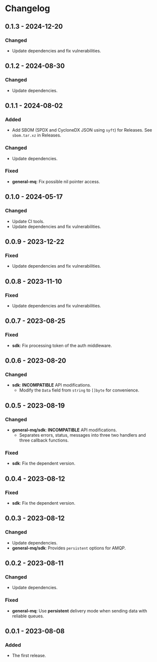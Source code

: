 # Changelog

## 0.1.3 - 2024-12-20

### Changed

- Update dependencies and fix vulnerabilities.

## 0.1.2 - 2024-08-30

### Changed

- Update dependencies.

## 0.1.1 - 2024-08-02

### Added

- Add SBOM (SPDX and CycloneDX JSON using `syft`) for Releases. See `sbom.tar.xz` in Releases.

### Changed

- Update dependencies.

### Fixed

- **general-mq**: Fix possible nil pointer access.

## 0.1.0 - 2024-05-17

### Changed

- Update CI tools.
- Update dependencies and fix vulnerabilities.

## 0.0.9 - 2023-12-22

### Fixed

- Update dependencies and fix vulnerabilities.

## 0.0.8 - 2023-11-10

### Fixed

- Update dependencies and fix vulnerabilities.

## 0.0.7 - 2023-08-25

### Fixed

- **sdk**: Fix processing token of the auth middleware.

## 0.0.6 - 2023-08-20

### Changed

- **sdk**: **INCOMPATIBLE** API modifications.
    - Modify the `Data` field from `string` to `[]byte` for convenience.

## 0.0.5 - 2023-08-19

### Changed

- **general-mq/sdk**: **INCOMPATIBLE** API modifications.
    - Separates errors, status, messages into three two handlers and three callback functions.

### Fixed

- **sdk**: Fix the dependent version.

## 0.0.4 - 2023-08-12

### Fixed

- **sdk**: Fix the dependent version.

## 0.0.3 - 2023-08-12

### Changed

- Update dependencies.
- **general-mq/sdk**: Provides `persistent` options for AMQP.

## 0.0.2 - 2023-08-11

### Changed

- Update dependencies.

### Fixed

- **general-mq**: Use **persistent** delivery mode when sending data with reliable queues.

## 0.0.1 - 2023-08-08

### Added

- The first release.
